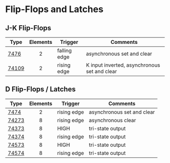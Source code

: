 # Flip-Flops and Latches

## J-K Flip-Flops

| Type                | Elements | Trigger         | Comments                                     |
| ------------------- |:--------:| --------------- | -------------------------------------------- |
| [7476](7476.md)     | 2        | falling edge    | asynchronous set and clear                   |
| [74109](74109.md)   | 2        | rising edge     | K input inverted, asynchronous set and clear |

## D Flip-Flops / Latches

| Type                | Elements | Trigger         | Comments                   |
| ------------------- |:--------:| --------------- | -------------------------- |
| [7474](7474.md)     | 2        | rising edge     | asynchronous set and clear |
| [74273](74273.md)   | 8        | rising edge     | asynchronous clear         |
| [74373](74373.md)   | 8        | HIGH            | tri-state output           |
| [74374](74374.md)   | 8        | rising edge     | tri-state output           |
| [74573](74573.md)   | 8        | HIGH            | tri-state output           |
| [74574](74574.md)   | 8        | rising edge     | tri-state output           |
